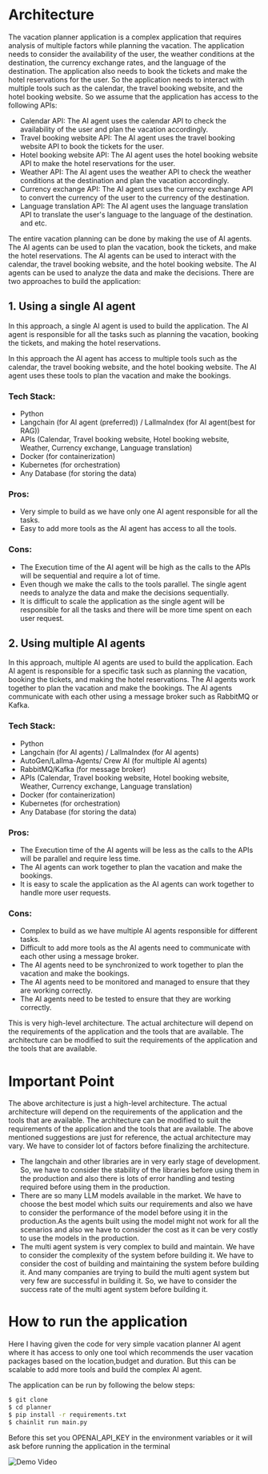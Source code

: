 # Architecture
The vacation planner application is a complex application that requires analysis of multiple factors while planning the vacation. The application needs to consider the availability of the user, the weather conditions at the destination, the currency exchange rates, and the language of the destination. The application also needs to book the tickets and make the hotel reservations for the user. So the application needs to interact with multiple tools such as the calendar, the travel booking website, and the hotel booking website. So we assume that the application has access to the following APIs:

- Calendar API: The AI agent uses the calendar API to check the availability of the user and plan the vacation accordingly.
- Travel booking website API: The AI agent uses the travel booking website API to book the tickets for the user.
- Hotel booking website API: The AI agent uses the hotel booking website API to make the hotel reservations for the user.
- Weather API: The AI agent uses the weather API to check the weather conditions at the destination and plan the vacation accordingly.
- Currency exchange API: The AI agent uses the currency exchange API to convert the currency of the user to the currency of the destination.
- Language translation API: The AI agent uses the language translation API to translate the user's language to the language of the destination. and etc.

The entire vacation planning can be done by making the use of AI agents. The AI agents can be used to plan the vacation, book the tickets, and make the hotel reservations. The AI agents can be used to interact with the calendar, the travel booking website, and the hotel booking website. The AI agents can be used to analyze the data and make the decisions. There are two approaches to build the application:

## 1. Using a single AI agent
In this approach, a single AI agent is used to build the application. The AI agent is responsible for all the tasks such as planning the vacation, booking the tickets, and making the hotel reservations.

In this approach the AI agent has access to multiple tools such as the calendar, the travel booking website, and the hotel booking website. The AI agent uses these tools to plan the vacation and make the bookings.

### Tech Stack:
- Python 
- Langchain (for AI agent (preferred)) / LallmaIndex (for AI agent(best for RAG))
- APIs (Calendar, Travel booking website, Hotel booking website, Weather, Currency exchange, Language translation)
- Docker (for containerization)
- Kubernetes (for orchestration)
- Any Database (for storing the data)  

### Pros:
- Very simple to build as we have only one AI agent responsible for all the tasks.
- Easy to add more tools as the AI agent has access to all the tools.

### Cons:
- The Execution time of the AI agent will be high as the calls to the APIs will be sequential and require a lot of time.
- Even though we make the calls to the tools parallel. The single agent needs to analyze the data and make the decisions sequentially.
- It is difficult to scale the application as the single agent will be responsible for all the tasks and there will be more time spent on each user request.

## 2. Using multiple AI agents
In this approach, multiple AI agents are used to build the application. Each AI agent is responsible for a specific task such as planning the vacation, booking the tickets, and making the hotel reservations. The AI agents work together to plan the vacation and make the bookings. The AI agents communicate with each other using a message broker such as RabbitMQ or Kafka.

### Tech Stack:
- Python
- Langchain (for AI agents) / LallmaIndex (for AI agents)
- AutoGen/Lallma-Agents/ Crew AI (for multiple AI agents)
- RabbitMQ/Kafka (for message broker)
- APIs (Calendar, Travel booking website, Hotel booking website, Weather, Currency exchange, Language translation)
- Docker (for containerization)
- Kubernetes (for orchestration)
- Any Database (for storing the data)

### Pros:
- The Execution time of the AI agents will be less as the calls to the APIs will be parallel and require less time.
- The AI agents can work together to plan the vacation and make the bookings.
- It is easy to scale the application as the AI agents can work together to handle more user requests.

### Cons:
- Complex to build as we have multiple AI agents responsible for different tasks.
- Difficult to add more tools as the AI agents need to communicate with each other using a message broker.
- The AI agents need to be synchronized to work together to plan the vacation and make the bookings.
- The AI agents need to be monitored and managed to ensure that they are working correctly.
- The AI agents need to be tested to ensure that they are working correctly.

This is very high-level architecture. The actual architecture will depend on the requirements of the application and the tools that are available. The architecture can be modified to suit the requirements of the application and the tools that are available. 

# Important Point
The above architecture is just a high-level architecture. The actual architecture will depend on the requirements of the application and the tools that are available. The architecture can be modified to suit the requirements of the application and the tools that are available. The above mentioned suggestions are just for reference, the actual architecture may vary. We have to consider lot of factors before finalizing the architecture. 

- The langchain and other libraries are in very early stage of development. So, we have to consider the stability of the libraries before using them in the production and also there is lots of error handling and testing required before using them in the production.
- There are so many LLM models available in the market. We have to choose the best model which suits our requirements and also we have to consider the performance of the model before using it in the production.As the agents built using the model might not work for all the scenarios and also we have to consider the cost as it can be very costly to use the models in the production.
- The multi agent system is very complex to build and maintain. We have to consider the complexity of the system before building it. We have to consider the cost of building and maintaining the system before building it. And many companies are trying to build the multi agent system but very few are successful in building it. So, we have to consider the success rate of the multi agent system before building it.





# How to run the application
Here I having given the code for very simple vacation planner AI agent where it has access to only one tool which recommends the user vacation packages based on the location,budget and duration. But this can be scalable to add more tools and build the complex AI agent.

The application can be run by following the below steps:
```bash
$ git clone
$ cd planner
$ pip install -r requirements.txt
$ chainlit run main.py
```
Before this set you OPENAI_API_KEY in the environment variables or it will ask before running the application in the terminal

![Demo Video](https://drive.google.com/file/d/1ckCylGtwX7dGf1POAj2qKybBntzjSijW/view?usp=drive_link)



